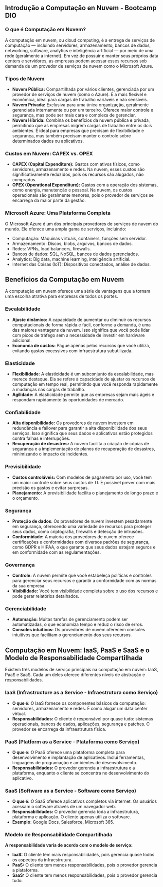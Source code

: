 ## Introdução a Computação en Nuvem - Bootcamp DIO

### O que é Computação em Nuvem?
A computação em nuvem, ou cloud computing, é a entrega de serviços de computação — incluindo servidores, armazenamento, bancos de dados, networking, software, analytics e inteligência artificial — por meio de uma rede (geralmente a internet). Em vez de possuir e manter seus próprios data centers e servidores, as empresas podem acessar esses recursos sob demanda de um provedor de serviços de nuvem como o Microsoft Azure.

### Tipos de Nuvem
* **Nuvem Pública:** Compartilhada por vários clientes, gerenciada por um provedor de serviços de nuvem (como o Azure). É a mais flexível e econômica, ideal para cargas de trabalho variáveis e não sensíveis.
* **Nuvem Privada:** Exclusiva para uma única organização, geralmente gerenciada internamente ou por um terceiro. Oferece maior controle e segurança, mas pode ser mais cara e complexa de gerenciar.
* **Nuvem Híbrida:** Combina os benefícios da nuvem pública e privada, permitindo que as empresas migrem cargas de trabalho entre os dois ambientes. É ideal para empresas que precisam de flexibilidade e segurança, mas também precisam manter o controle sobre determinados dados ou aplicativos.

### Custos em Nuvem: CAPEX vs. OPEX
* **CAPEX (Capital Expenditure):** Gastos com ativos físicos, como servidores, armazenamento e redes. Na nuvem, esses custos são significativamente reduzidos, pois os recursos são alugados, não comprados.
* **OPEX (Operational Expenditure):** Gastos com a operação dos sistemas, como energia, manutenção e pessoal. Na nuvem, os custos operacionais são geralmente menores, pois o provedor de serviços se encarrega da maior parte da gestão.

### Microsoft Azure: Uma Plataforma Completa
O Microsoft Azure é um dos principais provedores de serviços de nuvem do mundo. Ele oferece uma ampla gama de serviços, incluindo:
* Computação: Máquinas virtuais, containers, funções sem servidor.
* Armazenamento: Discos, blobs, arquivos, bancos de dados.
* Redes: VPNs, load balancers, firewalls.
* Bancos de dados: SQL, NoSQL, bancos de dados gerenciados.
* Analytics: Big data, machine learning, inteligência artificial.
* Internet das Coisas (IoT): Dispositivos conectados, análise de dados.

## Benefícios da Computação em Nuvem

A computação em nuvem oferece uma série de vantagens que a tornam uma escolha atrativa para empresas de todos os portes.

### Escalabilidade
* **Ajuste dinâmico:** A capacidade de aumentar ou diminuir os recursos computacionais de forma rápida e fácil, conforme a demanda, é uma das maiores vantagens da nuvem. Isso significa que você pode lidar com picos de tráfego sem a necessidade de investir em hardware adicional.
* **Economia de custos:** Pague apenas pelos recursos que você utiliza, evitando gastos excessivos com infraestrutura subutilizada.

### Elasticidade
* **Flexibilidade:** A elasticidade é um subconjunto da escalabilidade, mas merece destaque. Ela se refere à capacidade de ajustar os recursos de computação em tempo real, permitindo que você responda rapidamente a mudanças nas cargas de trabalho.
* **Agilidade:** A elasticidade permite que as empresas sejam mais ágeis e respondam rapidamente às oportunidades de mercado.

### Confiabilidade
* **Alta disponibilidade:** Os provedores de nuvem investem em redundância e failover para garantir a alta disponibilidade dos seus serviços. Isso significa que seus dados e aplicativos estão protegidos contra falhas e interrupções.
* **Recuperação de desastres:** A nuvem facilita a criação de cópias de segurança e a implementação de planos de recuperação de desastres, minimizando o impacto de incidentes.

### Previsibilidade
* **Custos controláveis:** Com modelos de pagamento por uso, você tem um maior controle sobre seus custos de TI. É possível prever com mais precisão os gastos e evitar surpresas.
* **Planejamento:** A previsibilidade facilita o planejamento de longo prazo e o orçamento.

### Segurança
* **Proteção de dados:** Os provedores de nuvem investem pesadamente em segurança, oferecendo uma variedade de recursos para proteger seus dados, como criptografia, firewalls e detecção de intrusões.
* **Conformidade:** A maioria dos provedores de nuvem oferece certificações e conformidades com diversos padrões de segurança, como GDPR e HIPAA, o que garante que seus dados estejam seguros e em conformidade com as regulamentações.

### Governança
* **Controle:** A nuvem permite que você estabeleça políticas e controles para gerenciar seus recursos e garantir a conformidade com as normas da sua empresa.
* **Visibilidade:** Você tem visibilidade completa sobre o uso dos recursos e pode gerar relatórios detalhados.

### Gerenciabilidade
* **Automação:** Muitas tarefas de gerenciamento podem ser automatizadas, o que economiza tempo e reduz o risco de erros.
* **Consoles intuitivos:** Os provedores de nuvem oferecem consoles intuitivos que facilitam o gerenciamento dos seus recursos.


## Computação em Nuvem: IaaS, PaaS e SaaS e o Modelo de Responsabilidade Compartilhada

Existem três modelos de serviço principais na computação em nuvem: IaaS, PaaS e SaaS. Cada um deles oferece diferentes níveis de abstração e responsabilidades.

### IaaS (Infrastructure as a Service - Infraestrutura como Serviço)

* **O que é:** O IaaS fornece os componentes básicos da computação: servidores, armazenamento e redes. É como alugar um data center virtual.
* **Responsabilidades:** O cliente é responsável por quase tudo: sistemas operacionais, bancos de dados, aplicações, segurança e patches. O provedor se encarrega da infraestrutura física.

### PaaS (Platform as a Service - Plataforma como Serviço)

* **O que é:** O PaaS oferece uma plataforma completa para desenvolvimento e implantação de aplicativos. Inclui ferramentas, linguagens de programação e ambientes de desenvolvimento.
* **Responsabilidades:** O provedor gerencia a infraestrutura e a plataforma, enquanto o cliente se concentra no desenvolvimento do aplicativo.

### SaaS (Software as a Service - Software como Serviço)

* **O que é:** O SaaS oferece aplicativos completos via internet. Os usuários acessam o software através de um navegador web.
* **Responsabilidades:** O provedor gerencia toda a infraestrutura, plataforma e aplicação. O cliente apenas utiliza o software.
* **Exemplo:** Google Docs, Salesforce, Microsoft 365.

### Modelo de Responsabilidade Compartilhada

**A responsabilidade varia de acordo com o modelo de serviço:**

* **IaaS:** O cliente tem mais responsabilidades, pois gerencia quase todos os aspectos da infraestrutura.
* **PaaS:** O cliente tem menos responsabilidades, pois o provedor gerencia a plataforma.
* **SaaS:** O cliente tem menos responsabilidades, pois o provedor gerencia tudo.
